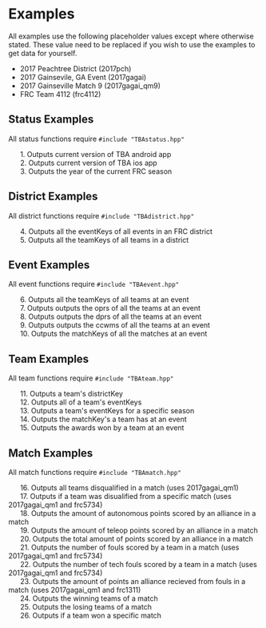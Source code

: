 # Examples
All examples use the following placeholder values except where otherwise stated. These value need to be replaced if you wish to use the examples to get data for yourself.

* 2017 Peachtree District (2017pch)
* 2017 Gainsevile, GA Event (2017gagai)
* 2017 Gainseville Match 9 (2017gagai_qm9)
* FRC Team 4112 (frc4112)
## Status Examples
All status functions require `#include "TBAstatus.hpp"`

&nbsp;&nbsp;&nbsp;&nbsp;&nbsp;&nbsp;1. Outputs current version of TBA android app  
&nbsp;&nbsp;&nbsp;&nbsp;&nbsp;&nbsp;2. Outputs current version of TBA ios app  
&nbsp;&nbsp;&nbsp;&nbsp;&nbsp;&nbsp;3. Outputs the year of the current FRC season  

## District Examples
All district functions require `#include "TBAdistrict.hpp"`

&nbsp;&nbsp;&nbsp;&nbsp;&nbsp;&nbsp;4. Outputs all the eventKeys of all events in an FRC district  
&nbsp;&nbsp;&nbsp;&nbsp;&nbsp;&nbsp;5. Outputs all the teamKeys of all teams in a district  

## Event Examples
All event functions require `#include "TBAevent.hpp"`

&nbsp;&nbsp;&nbsp;&nbsp;&nbsp;&nbsp;6. Outputs all the teamKeys of all teams at an event  
&nbsp;&nbsp;&nbsp;&nbsp;&nbsp;&nbsp;7. Outputs outputs the oprs of all the teams at an event  
&nbsp;&nbsp;&nbsp;&nbsp;&nbsp;&nbsp;8. Outputs outputs the dprs of all the teams at an event  
&nbsp;&nbsp;&nbsp;&nbsp;&nbsp;&nbsp;9. Outputs outputs the ccwms of all the teams at an event  
&nbsp;&nbsp;&nbsp;&nbsp;&nbsp;&nbsp;10. Outputs the matchKeys of all the matches at an event  

## Team Examples
All team functions require `#include "TBAteam.hpp"`

&nbsp;&nbsp;&nbsp;&nbsp;&nbsp;&nbsp;11. Outputs a team's districtKey  
&nbsp;&nbsp;&nbsp;&nbsp;&nbsp;&nbsp;12. Outputs all of a team's eventKeys  
&nbsp;&nbsp;&nbsp;&nbsp;&nbsp;&nbsp;13. Outputs a team's eventKeys for a specific season  
&nbsp;&nbsp;&nbsp;&nbsp;&nbsp;&nbsp;14. Outputs the matchKey's a team has at an event  
&nbsp;&nbsp;&nbsp;&nbsp;&nbsp;&nbsp;15. Outputs the awards won by a team at an event  

## Match Examples
All match functions require `#include "TBAmatch.hpp"`

&nbsp;&nbsp;&nbsp;&nbsp;&nbsp;&nbsp;16. Outputs all teams disqualified in a match (uses 2017gagai_qm1)  
&nbsp;&nbsp;&nbsp;&nbsp;&nbsp;&nbsp;17. Outputs if a team was disualified from a specific match (uses 2017gagai_qm1 and frc5734)  
&nbsp;&nbsp;&nbsp;&nbsp;&nbsp;&nbsp;18. Outputs the amount of autonomous points scored by an alliance in a match  
&nbsp;&nbsp;&nbsp;&nbsp;&nbsp;&nbsp;19. Outputs the amount of teleop points scored by an alliance in a match  
&nbsp;&nbsp;&nbsp;&nbsp;&nbsp;&nbsp;20. Outputs the total amount of points scored by an alliance in a match  
&nbsp;&nbsp;&nbsp;&nbsp;&nbsp;&nbsp;21. Outputs the number of fouls scored by a team in a match (uses 2017gagai_qm1 and frc5734)  
&nbsp;&nbsp;&nbsp;&nbsp;&nbsp;&nbsp;22. Outputs the number of tech fouls scored by a team in a match (uses 2017gagai_qm1 and frc5734)  
&nbsp;&nbsp;&nbsp;&nbsp;&nbsp;&nbsp;23. Outputs the amount of points an alliance recieved from fouls in a match (uses 2017gagai_qm1 and frc1311)  
&nbsp;&nbsp;&nbsp;&nbsp;&nbsp;&nbsp;24. Outputs the winning teams of a match  
&nbsp;&nbsp;&nbsp;&nbsp;&nbsp;&nbsp;25. Outputs the losing teams of a match  
&nbsp;&nbsp;&nbsp;&nbsp;&nbsp;&nbsp;26. Outputs if a team won a specific match  